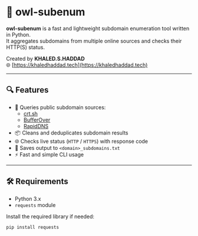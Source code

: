 # 🦉 owl-subenum

**owl-subenum** is a fast and lightweight subdomain enumeration tool written in Python.  
It aggregates subdomains from multiple online sources and checks their HTTP(S) status.

Created by **KHALED.S.HADDAD**  
🌐 [https://khaledhaddad.tech](https://khaledhaddad.tech)

---

## 🔍 Features

- 📡 Queries public subdomain sources:
  - [crt.sh](https://crt.sh)
  - [BufferOver](https://dns.bufferover.run)
  - [RapidDNS](https://rapiddns.io)
- 📦 Cleans and deduplicates subdomain results
- 🌐 Checks live status (`HTTP` / `HTTPS`) with response code
- 💾 Saves output to `<domain>_subdomains.txt`
- ⚡ Fast and simple CLI usage

---

## 🛠️ Requirements

- Python 3.x
- `requests` module

Install the required library if needed:

```bash
pip install requests


